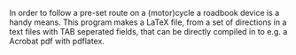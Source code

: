 In order to follow a pre-set route on a (motor)cycle a roadbook device is a handy means.
This program makes a LaTeX file, from a set of directions in a text files with TAB seperated fields, that can be directly compiled in to e.g. a Acrobat pdf with pdflatex.